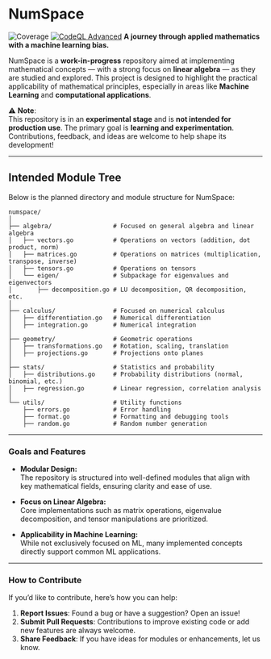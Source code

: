 # NumSpace
![Coverage](https://img.shields.io/badge/Coverage-94.4%25-brightgreen)
[![CodeQL Advanced](https://github.com/guilycst/numspace/actions/workflows/codeql.yml/badge.svg)](https://github.com/guilycst/numspace/actions/workflows/codeql.yml)
**A journey through applied mathematics with a machine learning bias.**

NumSpace is a **work-in-progress** repository aimed at implementing mathematical concepts — with a strong focus on **linear algebra** — as they are studied and explored. This project is designed to highlight the practical applicability of mathematical principles, especially in areas like **Machine Learning** and **computational applications**.

⚠️ **Note**:  
This repository is in an **experimental stage** and is **not intended for production use**. The primary goal is **learning and experimentation**. Contributions, feedback, and ideas are welcome to help shape its development!

---

## Intended Module Tree

Below is the planned directory and module structure for NumSpace:

```
numspace/
│
├── algebra/                 # Focused on general algebra and linear algebra
│   ├── vectors.go           # Operations on vectors (addition, dot product, norm)
│   ├── matrices.go          # Operations on matrices (multiplication, transpose, inverse)
│   ├── tensors.go           # Operations on tensors
│   └── eigen/               # Subpackage for eigenvalues and eigenvectors
│       ├── decomposition.go # LU decomposition, QR decomposition, etc.
│
├── calculus/                # Focused on numerical calculus
│   ├── differentiation.go   # Numerical differentiation
│   ├── integration.go       # Numerical integration
│
├── geometry/                # Geometric operations
│   ├── transformations.go   # Rotation, scaling, translation
│   ├── projections.go       # Projections onto planes
│
├── stats/                   # Statistics and probability
│   ├── distributions.go     # Probability distributions (normal, binomial, etc.)
│   ├── regression.go        # Linear regression, correlation analysis
│
└── utils/                   # Utility functions
    ├── errors.go            # Error handling
    ├── format.go            # Formatting and debugging tools
    ├── random.go            # Random number generation
```

---

### Goals and Features

- **Modular Design:**  
  The repository is structured into well-defined modules that align with key mathematical fields, ensuring clarity and ease of use.

- **Focus on Linear Algebra:**  
  Core implementations such as matrix operations, eigenvalue decomposition, and tensor manipulations are prioritized.

- **Applicability in Machine Learning:**  
  While not exclusively focused on ML, many implemented concepts directly support common ML applications.

---

### How to Contribute

If you’d like to contribute, here’s how you can help:
1. **Report Issues**: Found a bug or have a suggestion? Open an issue!
2. **Submit Pull Requests**: Contributions to improve existing code or add new features are always welcome.
3. **Share Feedback**: If you have ideas for modules or enhancements, let us know.

